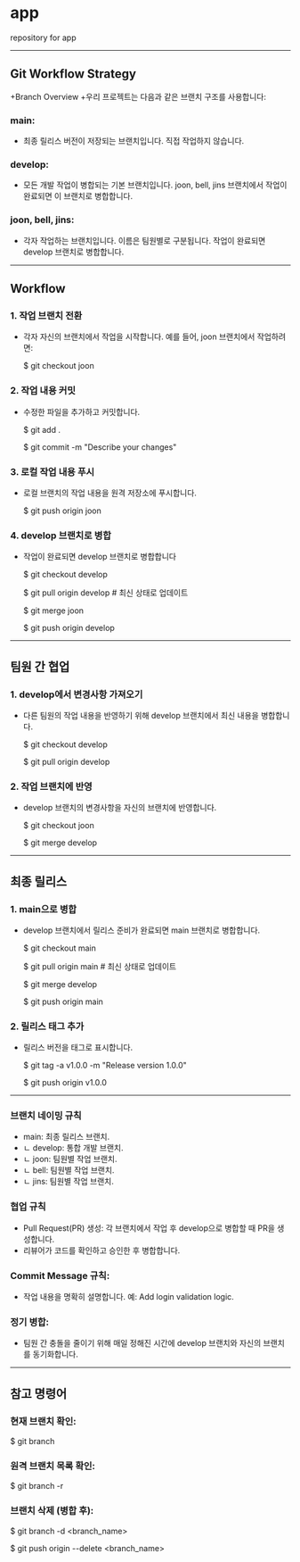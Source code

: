# app
repository for app

---
## Git Workflow Strategy
  +Branch Overview
  +우리 프로젝트는 다음과 같은 브랜치 구조를 사용합니다:


### main:
+ 최종 릴리스 버전이 저장되는 브랜치입니다. 직접 작업하지 않습니다.


### develop:
+ 모든 개발 작업이 병합되는 기본 브랜치입니다. joon, bell, jins 브랜치에서 작업이 완료되면 이 브랜치로 병합합니다.


### joon, bell, jins:
+ 각자 작업하는 브랜치입니다. 이름은 팀원별로 구분됩니다. 작업이 완료되면 develop 브랜치로 병합합니다.

---
## Workflow
### 1. 작업 브랜치 전환
+ 각자 자신의 브랜치에서 작업을 시작합니다. 예를 들어, joon 브랜치에서 작업하려면:

  $ git checkout joon


### 2. 작업 내용 커밋
+ 수정한 파일을 추가하고 커밋합니다.

  $ git add .

  $ git commit -m "Describe your changes"


### 3. 로컬 작업 내용 푸시
+ 로컬 브랜치의 작업 내용을 원격 저장소에 푸시합니다.

  $ git push origin joon


### 4. develop 브랜치로 병합
+ 작업이 완료되면 develop 브랜치로 병합합니다

  $ git checkout develop

  $ git pull origin develop  # 최신 상태로 업데이트

  $ git merge joon

  $ git push origin develop

---
## 팀원 간 협업
### 1. develop에서 변경사항 가져오기
+ 다른 팀원의 작업 내용을 반영하기 위해 develop 브랜치에서 최신 내용을 병합합니다.

  $ git checkout develop

  $ git pull origin develop


### 2. 작업 브랜치에 반영
+ develop 브랜치의 변경사항을 자신의 브랜치에 반영합니다.

  $ git checkout joon

  $ git merge develop

---
## 최종 릴리스
### 1. main으로 병합
+ develop 브랜치에서 릴리스 준비가 완료되면 main 브랜치로 병합합니다.

  $ git checkout main

  $ git pull origin main  # 최신 상태로 업데이트

  $ git merge develop

  $ git push origin main


### 2. 릴리스 태그 추가
+ 릴리스 버전을 태그로 표시합니다.

  $ git tag -a v1.0.0 -m "Release version 1.0.0"

  $ git push origin v1.0.0


---
### 브랜치 네이밍 규칙
+ main: 최종 릴리스 브랜치.
+ ㄴ develop: 통합 개발 브랜치.
+   ㄴ joon: 팀원별 작업 브랜치.
+   ㄴ bell: 팀원별 작업 브랜치.
+   ㄴ jins: 팀원별 작업 브랜치.


### 협업 규칙
+ Pull Request(PR) 생성: 각 브랜치에서 작업 후 develop으로 병합할 때 PR을 생성합니다.
+ 리뷰어가 코드를 확인하고 승인한 후 병합합니다.


### Commit Message 규칙:
+ 작업 내용을 명확히 설명합니다.
    예: Add login validation logic.


### 정기 병합:
+ 팀원 간 충돌을 줄이기 위해 매일 정해진 시간에 develop 브랜치와 자신의 브랜치를 동기화합니다.

---
## 참고 명령어
### 현재 브랜치 확인:
  $ git branch


### 원격 브랜치 목록 확인:
  $ git branch -r


### 브랜치 삭제 (병합 후):
  $ git branch -d <branch_name>

  $ git push origin --delete <branch_name>
